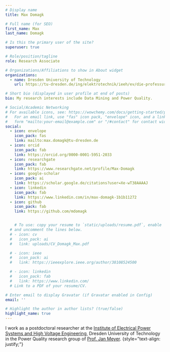```yaml
---
# Display name
title: Max Domagk

# Full name (for SEO)
first_name: Max
last_name: Domagk

# Is this the primary user of the site?
superuser: true

# Role/position/tagline
role: Research Associate

# Organizations/Affiliations to show in About widget
organizations:
  - name: Dresden University of Technology
    url: https://tu-dresden.de/ing/elektrotechnik/ieeh/ev/die-professur/mitarbeiter/max-domagk

# Short bio (displayed in user profile at end of posts)
bio: My research interests include Data Mining and Power Quality.

# Social/Academic Networking
# For available icons, see: https://wowchemy.com/docs/getting-started/page-builder/#icons
#   For an email link, use "fas" icon pack, "envelope" icon, and a link in the
#   form "mailto:your-email@example.com" or "/#contact" for contact widget.
social:
  - icon: envelope
    icon_pack: fas
    link: mailto:max.domagk@tu-dresden.de
  - icon: orcid
    icon_pack: fab
    link: https://orcid.org/0000-0001-5951-2033
  - icon: researchgate
    icon_pack: fab
    link: https://www.researchgate.net/profile/Max-Domagk
  - icon: google-scholar
    icon_pack: ai
    link: https://scholar.google.de/citations?user=Xe-wT38AAAAJ
  - icon: linkedin
    icon_pack: fab
    link: https://www.linkedin.com/in/max-domagk-1b1b11272
  - icon: github
    icon_pack: fab
    link: https://github.com/mdomagk


    # To use: copy your resume to `static/uploads/resume.pdf`, enable `ai` icons in `params.yaml`,
  # and uncomment the lines below.
  # - icon: cv
  #   icon_pack: ai
  #   link: uploads/CV_Domagk_Max.pdf

  # - icon: ieee
  #   icon_pack: ai
  #   link: https://ieeexplore.ieee.org/author/38108524500

  # - icon: linkedin
  #   icon_pack: fab
  #   link: https://www.linkedin.com/
  # Link to a PDF of your resume/CV.

# Enter email to display Gravatar (if Gravatar enabled in Config)
email: ''

# Highlight the author in author lists? (true/false)
highlight_name: true
---
```


I work as a postdoctoral researcher at the [Institute of Electrical Power Systems and High Voltage Engineering](https://tu-dresden.de/ing/elektrotechnik/ieeh), Dresden University of Technology in the Power Quality research group of [Prof. Jan Meyer](https://tu-dresden.de/ing/elektrotechnik/ieeh/ev/die-professur/mitarbeiter/jan-meyer).
{style="text-align: justify;"}

